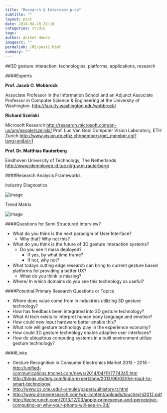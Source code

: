 ```yaml
---
title: "Research & Interview prep"
subtitle: ""
layout: post
date: 2014-04-20 21:16
categories: studio
tags: 
author: Aniket Handa
imagesrc: ""
permalink: /RS/post2.html
summary: "" 
---
```

##3D gesture interaction: technologies, platforms, applications, research

####Experts

**Prof. Jacob O. Wobbrock**

Associate Professor in the Information School and an Adjunct Associate Professor in Computer Science & Engineering at the University of Washington. 
http://faculty.washington.edu/wobbrock/ 

**Richard Szeliski**

Microsoft Research
http://research.microsoft.com/en-us/um/people/szeliski/ 
Prof. Luc Van Gool
Computer Vision Laboratory, ETH Zurich
http://www.vision.ee.ethz.ch/members/get_member.cgi?lang=en&id=1

**Prof. Dr. Matthias Rauterberg**

Eindhoven University of Technology, The Netherlands
http://www.idemployee.id.tue.nl/g.w.m.rauterberg/

####Research Analysis Frameworks

Industry Diagnostics

![image](https://dl.dropboxusercontent.com/u/23289062/siteImages/Projects/RS/Industry%20Diagnostics.jpg)

Trend Matrix

![image](https://dl.dropboxusercontent.com/u/23289062/siteImages/Projects/RS/Trends%20Matrix.jpg)


####Questions for Semi Structured Interview?

* What do you think is the next paradigm of User Interface?
	* Why that? Why not this?
* What do you think is the future of 3D gesture interaction systems? 
	* Do you see it mass deployed? 
		* If yes, by what time frame?
		* If not, why not?
* What todays cutting edge research can bring to current gesture based platforms for providing a better UX? 
	* What do you think is missing?
* Where/ In which domains do you see this technology as useful?

####Potential Primary Research Questions or Topics
* Where does value come from in industries utilizing 3D gesture technology?
* How has feedback been integrated into 3D gesture technology?
* What AI tech exists to interpret human body language and emotion?
* How could new input hardware better enable this?
* What role will gesture technology play in the experience economy?
* How could 3D gesture technology enable adaptive user interfaces?
* How do ubiquitous computing systems in a built environment utilize gesture technology?

####Links
* Gesture Recognition in Consumer Electronics Market 2013 - 2018 - http://unified-communications.tmcnet.com/news/2014/04/11/7774345.htm 
* http://blogs.reuters.com/india-expertzone/2013/06/03/the-road-to-smart-technology/ 
* http://www.cs.cmu.edu/~amulet/papers/uihistory.tr.html
* http://www.disneyresearch.com/wp-content/uploads/touchechi2012.pdf
* http://techcrunch.com/2013/12/03/apple-primesense-and-perceptive-computing-or-why-your-phone-will-see-in-3d/